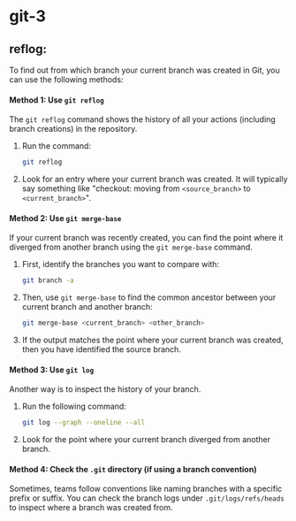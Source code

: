 # git-3

## reflog:

To find out from which branch your current branch was created in Git, you can use the following methods:

#### Method 1: Use `git reflog`

The `git reflog` command shows the history of all your actions (including branch creations) in the repository.

1.  Run the command:

    ```bash
    git reflog
    ```
2. Look for an entry where your current branch was created. It will typically say something like "checkout: moving from `<source_branch>` to `<current_branch>`".

#### Method 2: Use `git merge-base`

If your current branch was recently created, you can find the point where it diverged from another branch using the `git merge-base` command.

1.  First, identify the branches you want to compare with:

    ```bash
    git branch -a
    ```
2.  Then, use `git merge-base` to find the common ancestor between your current branch and another branch:

    ```bash
    git merge-base <current_branch> <other_branch>
    ```
3. If the output matches the point where your current branch was created, then you have identified the source branch.

#### Method 3: Use `git log`

Another way is to inspect the history of your branch.

1.  Run the following command:

    ```bash
    git log --graph --oneline --all
    ```
2. Look for the point where your current branch diverged from another branch.

#### Method 4: Check the `.git` directory (if using a branch convention)

Sometimes, teams follow conventions like naming branches with a specific prefix or suffix. You can check the branch logs under `.git/logs/refs/heads` to inspect where a branch was created from.
